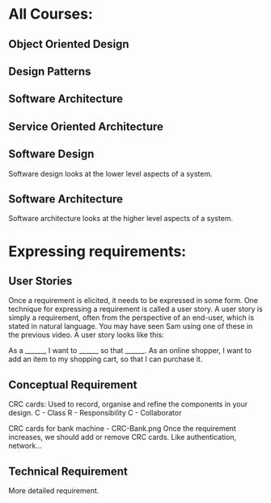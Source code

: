 # All Courses:
## Object Oriented Design
## Design Patterns
## Software Architecture
## Service Oriented Architecture

## Software Design
Software design looks at the lower level aspects of a system.

## Software Architecture
Software architecture looks at the higher level aspects of a system.

# Expressing requirements:

## User Stories
Once a requirement is elicited, it needs to be expressed in some form. One technique for expressing
a requirement is called a user story. A user story is simply a requirement, often from the
perspective of an end-user, which is stated in natural language. You may have seen Sam using one
of these in the previous video. A user story looks like this:

As a ______, I want to ______ so that ______.
As an online shopper, I want to add an item to my shopping cart, so that I can purchase it.

## Conceptual Requirement
CRC cards: Used to record, organise and refine the components in your design.
C - Class
R - Responsibility
C - Collaborator

CRC cards for bank machine - CRC-Bank.png
Once the requirement increases, we should add or remove CRC cards. Like authentication, network...

## Technical Requirement
More detailed requirement.
